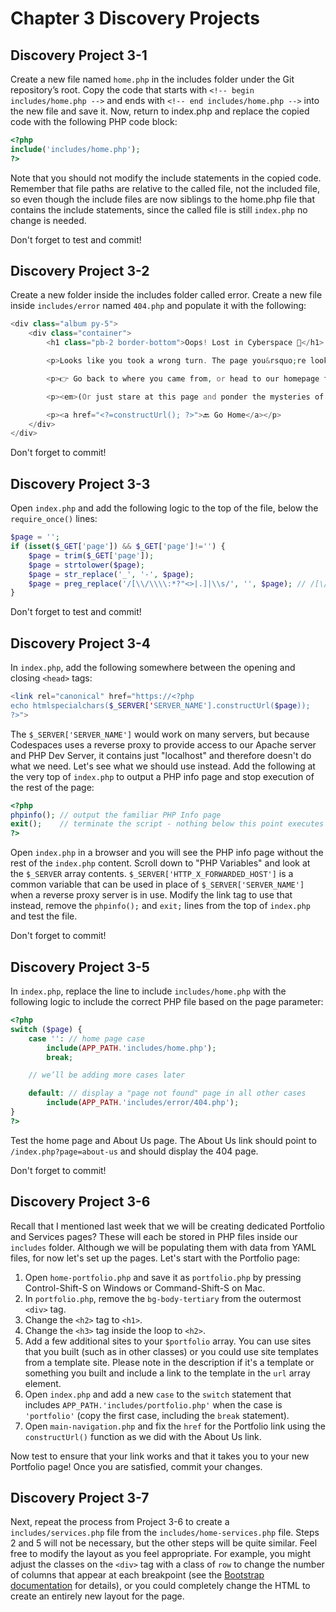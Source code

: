 # Chapter 3 Discovery Projects

## Discovery Project 3-1

Create a new file named `home.php` in the includes folder under the Git repository’s root. Copy the code that starts with `<!-- begin includes/home.php -->` and ends with `<!-- end includes/home.php -->` into the new file and save it. Now, return to index.php and replace the copied code with the following PHP code block:  

```php
<?php  
include('includes/home.php');  
?>
```

Note that you should not modify the include statements in the copied code. Remember that file paths are relative to the called file, not the included file, so even though the include files are now siblings to the home.php file that contains the include statements, since the called file is still `index.php` no change is needed.

Don't forget to test and commit!

## Discovery Project 3-2

Create a new folder inside the includes folder called error. Create a new file inside `includes/error` named `404.php` and populate it with the following:  

```php
<div class="album py-5">
    <div class="container">
        <h1 class="pb-2 border-bottom">Oops! Lost in Cyberspace 🚀</h1>

        <p>Looks like you took a wrong turn. The page you&rsquo;re looking for isn&rsquo;t here—maybe it moved, maybe it never existed, or maybe it&rsquo;s just hiding.</p>

        <p>👉 Go back to where you came from, or head to our homepage to find what you need.</p>

        <p><em>(Or just stare at this page and ponder the mysteries of the internet. We won&rsquo;t judge.)</em></p>

        <p><a href="<?=constructUrl(); ?>">🔙 Go Home</a></p>
    </div>
</div>
```

Don't forget to commit!

## Discovery Project 3-3

Open `index.php` and add the following logic to the top of the file, below the `require_once()` lines:  

```php
$page = '';  
if (isset($_GET['page']) && $_GET['page']!='') {
    $page = trim($_GET['page']);
    $page = strtolower($page);
    $page = str_replace('_', '-', $page);
    $page = preg_replace('/[\\/\\\\:*?"<>|.]|\\s/', '', $page); // /[\/\\:*?"<>|.]|\s/
}
```

Don't forget to test and commit!

## Discovery Project 3-4

In `index.php`, add the following somewhere between the opening and closing `<head>` tags:  

```php
<link rel="canonical" href="https://<?php  
echo htmlspecialchars($_SERVER['SERVER_NAME'].constructUrl($page));  
?>">
```

The `$_SERVER['SERVER_NAME']` would work on many servers, but because Codespaces uses a reverse proxy to provide access to our Apache server and PHP Dev Server, it contains just "localhost" and therefore doesn't do what we need. Let's see what we should use instead. Add the following at the very top of `index.php` to output a PHP info page and stop execution of the rest of the page:

```php
<?php
phpinfo(); // output the familiar PHP Info page
exit();    // terminate the script - nothing below this point executes
?>
```

Open `index.php` in a browser and you will see the PHP info page without the rest of the `index.php` content. Scroll down to "PHP Variables" and look at the `$_SERVER` array contents. `$_SERVER['HTTP_X_FORWARDED_HOST']` is a common variable that can be used in place of `$_SERVER['SERVER_NAME']` when a reverse proxy server is in use. Modify the link tag to use that instead, remove the `phpinfo();` and `exit;` lines from the top of `index.php` and test the file.

Don't forget to commit!

## Discovery Project 3-5

In `index.php`, replace the line to include `includes/home.php` with the following logic to include the correct PHP file based on the page parameter:  

```php
<?php  
switch ($page) {  
    case '': // home page case  
        include(APP_PATH.'includes/home.php');  
        break;

    // we’ll be adding more cases later

    default: // display a "page not found" page in all other cases  
        include(APP_PATH.'includes/error/404.php');  
}  
?>
```

Test the home page and About Us page. The About Us link should point to `/index.php?page=about-us` and should display the 404 page.

Don't forget to commit!

## Discovery Project 3-6

Recall that I mentioned last week that we will be creating dedicated Portfolio and Services pages? These will each be stored in PHP files inside our `includes` folder. Although we will be populating them with data from YAML files, for now let's set up the pages. Let's start with the Portfolio page:

1. Open `home-portfolio.php` and save it as `portfolio.php` by pressing Control-Shift-S on Windows or Command-Shift-S on Mac.
2. In `portfolio.php`, remove the `bg-body-tertiary` from the outermost `<div>` tag.
3. Change the `<h2>` tag to `<h1>`.
4. Change the `<h3>` tag inside the loop to `<h2>`.
5. Add a few additional sites to your `$portfolio` array. You can use sites that you built (such as in other classes) or you could use site templates from a template site. Please note in the description if it's a template or something you built and include a link to the template in the `url` array element.
6. Open `index.php` and add a new `case` to the `switch` statement that includes `APP_PATH.'includes/portfolio.php'` when the case is `'portfolio'` (copy the first case, including the `break` statement).
7. Open `main-navigation.php` and fix the `href` for the Portfolio link using the `constructUrl()` function as we did with the About Us link.

Now test to ensure that your link works and that it takes you to your new Portfolio page! Once you are satisfied, commit your changes.

## Discovery Project 3-7

Next, repeat the process from Project 3-6 to create a `includes/services.php` file from the `includes/home-services.php` file. Steps 2 and 5 will not be necessary, but the other steps will be quite similar. Feel free to modify the layout as you feel appropriate. For example, you might adjust the classes on the `<div>` tag with a class of `row` to change the number of columns that appear at each breakpoint (see the [Bootstrap documentation](https://getbootstrap.com/docs/4.4/layout/grid/#row-columns) for details), or you could completely change the HTML to create an entirely new layout for the page.
